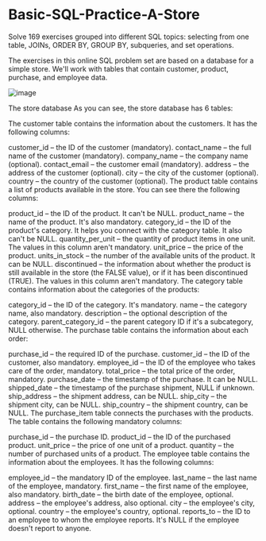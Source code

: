# Basic-SQL-Practice-A-Store
Solve 169 exercises grouped into different SQL topics: selecting from one table, JOINs, ORDER BY, GROUP BY, subqueries, and set operations.

The exercises in this online SQL problem set are based on a database for a simple store. We'll work with tables that contain customer, product, purchase, and employee data. 

![image](https://github.com/mythilyram/Basic-SQL-Practice-A-Store/assets/123518126/68c4b290-332c-466f-9117-efbd4b7ba336)

The store database
As you can see, the store database has 6 tables:

The customer table contains the information about the customers. It has the following columns:

customer_id – the ID of the customer (mandatory).
contact_name – the full name of the customer (mandatory).
company_name – the company name (optional).
contact_email – the customer email (mandatory).
address – the address of the customer (optional).
city – the city of the customer (optional).
country – the country of the customer (optional).
The product table contains a list of products available in the store. You can see there the following columns:

product_id – the ID of the product. It can't be NULL.
product_name – the name of the product. It's also mandatory.
category_id – the ID of the product's category. It helps you connect with the category table. It also can't be NULL.
quantity_per_unit – the quantity of product items in one unit. The values in this column aren't mandatory.
unit_price – the price of the product.
units_in_stock – the number of the available units of the product. It can be NULL.
discontinued – the information about whether the product is still available in the store (the FALSE value), or if it has been discontinued (TRUE). The values in this column aren't mandatory.
The category table contains information about the categories of the products:

category_id – the ID of the category. It's mandatory.
name – the category name, also mandatory.
description – the optional description of the category.
parent_category_id – the parent category ID if it's a subcategory, NULL otherwise.
The purchase table contains the information about each order:

purchase_id – the required ID of the purchase.
customer_id – the ID of the customer, also mandatory.
employee_id – the ID of the employee who takes care of the order, mandatory.
total_price – the total price of the order, mandatory.
purchase_date – the timestamp of the purchase. It can be NULL.
shipped_date – the timestamp of the purchase shipment, NULL if unknown.
ship_address – the shipment address, can be NULL.
ship_city – the shipment city, can be NULL.
ship_country – the shipment country, can be NULL.
The purchase_item table connects the purchases with the products. The table contains the following mandatory columns:

purchase_id – the purchase ID.
product_id – the ID of the purchased product.
unit_price – the price of one unit of a product.
quantity – the number of purchased units of a product.
The employee table contains the information about the employees. It has the following columns:

employee_id – the mandatory ID of the employee.
last_name – the last name of the employee, mandatory.
first_name – the first name of the employee, also mandatory.
birth_date – the birth date of the employee, optional.
address – the employee's address, also optional.
city – the employee's city, optional.
country – the employee's country, optional.
reports_to – the ID to an employee to whom the employee reports. It's NULL if the employee doesn't report to anyone.


